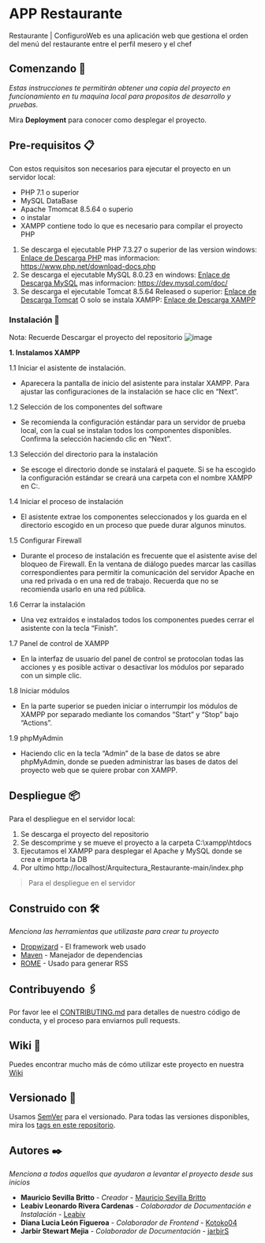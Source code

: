 # APP Restaurante

Restaurante | ConfiguroWeb es una aplicación web que gestiona el orden del menú del restaurante entre el perfil mesero y el chef

## Comenzando 🚀

_Estas instrucciones te permitirán obtener una copia del proyecto en funcionamiento en tu maquina local para propositos de desarrollo y pruebas._

Mira **Deployment** para conocer como desplegar el proyecto.


## Pre-requisitos 📋
Con estos requisitos son necesarios para ejecutar el proyecto en un servidor local:

* PHP 7.1 o superior
* MySQL DataBase
* Apache Tmomcat 8.5.64 o superio
* o instalar
* XAMPP contiene todo lo que es necesario para compilar el proyecto PHP

1. Se descarga el ejecutable PHP 7.3.27 o superior de las version windows:
   [Enlace de Descarga PHP](https://www.php.net/downloads.php) mas informacion: https://www.php.net/download-docs.php
2. Se descarga el ejecutable MySQL 8.0.23 en windows:
   [Enlace de Descarga MySQL](https://dev.mysql.com/downloads/installer/) mas informacion: https://dev.mysql.com/doc/
3. Se descarga el ejecutable Tomcat 8.5.64 Released o superior:
   [Enlace de Descarga Tomcat](https://tomcat.apache.org/download-10.cgi)
   O solo se instala XAMPP:
    [Enlace de Descarga XAMPP](https://www.apachefriends.org/es/download.html)


### Instalación 🔧
Nota: Recuerde Descargar el proyecto del repositorio
![image](https://user-images.githubusercontent.com/28444922/113646567-ada7c180-964e-11eb-9742-35b4060b9625.png)

**1. Instalamos XAMPP**

 1.1 Iniciar el asistente de instalación.
   * Aparecera la pantalla de inicio del asistente para instalar XAMPP. Para ajustar las   configuraciones de la instalación se hace clic en “Next”.
 	
 1.2 Selección de los componentes del software
   * Se recomienda la configuración estándar para un servidor de prueba local, con la cual se instalan todos los componentes disponibles. Confirma la selección     haciendo clic en “Next”.
   
 1.3 Selección del directorio para la instalación
   * Se escoge el directorio donde se instalará el paquete. Si se ha escogido la configuración estándar se creará una carpeta con el nombre XAMPP en C:\.
   
 1.4 Iniciar el proceso de instalación
   * El asistente extrae los componentes seleccionados y los guarda en el directorio escogido en un proceso que puede durar algunos minutos.
	
 1.5 Configurar Firewall
   * Durante el proceso de instalación es frecuente que el asistente avise del bloqueo de Firewall. En la ventana de diálogo puedes marcar las casillas correspondientes para permitir la comunicación del servidor Apache en una red privada o en una red de trabajo. Recuerda que no se recomienda usarlo en una red pública.
   
 1.6 Cerrar la instalación
   * Una vez extraídos e instalados todos los componentes puedes cerrar el asistente con la tecla “Finish”.
   
 1.7 Panel de control de XAMPP
   * En la interfaz de usuario del panel de control se protocolan todas las acciones y es posible activar o desactivar los módulos por separado con un simple clic.
 
 1.8 Iniciar módulos
   * En la parte superior se pueden iniciar o interrumpir los módulos de XAMPP por separado mediante los comandos “Start” y “Stop” bajo “Actions”.
 
 1.9 phpMyAdmin
   * Haciendo clic en la tecla “Admin” de la base de datos se abre phpMyAdmin, donde se pueden administrar las bases de datos del proyecto web que se quiere probar con XAMPP.  

## Despliegue 📦
Para el despliegue en el servidor local:
1. Se descarga el proyecto del repositorio
2. Se descomprime y se mueve el proyecto a la carpeta C:\xampp\htdocs 
3. Ejecutamos el XAMPP para desplegar el Apache y MySQL donde se crea e importa la DB
4. Por ultimo http://localhost/Arquitectura_Restaurante-main/index.php
> Para el despliegue en el servidor


## Construido con 🛠️

_Menciona las herramientas que utilizaste para crear tu proyecto_

* [Dropwizard](http://www.dropwizard.io/1.0.2/docs/) - El framework web usado
* [Maven](https://maven.apache.org/) - Manejador de dependencias
* [ROME](https://rometools.github.io/rome/) - Usado para generar RSS

## Contribuyendo 🖇️

Por favor lee el [CONTRIBUTING.md](https://gist.github.com/villanuevand/xxxxxx) para detalles de nuestro código de conducta, y el proceso para enviarnos pull requests.

## Wiki 📖

Puedes encontrar mucho más de cómo utilizar este proyecto en nuestra [Wiki](https://github.com/tu/proyecto/wiki)

## Versionado 📌

Usamos [SemVer](http://semver.org/) para el versionado. Para todas las versiones disponibles, mira los [tags en este repositorio](https://github.com/tu/proyecto/tags).

## Autores ✒️

_Menciona a todos aquellos que ayudaron a levantar el proyecto desde sus inicios_

* **Mauricio Sevilla Britto** - *Creador* - [Mauricio Sevilla Britto](https://github.com/configuroweb)
* **Leabiv Leonardo Rivera Cardenas** - *Colaborador de Documentación e Instalación* - [Leabiv](https://github.com/leabiv)
* **Diana Lucia León Figueroa** - *Colaborador de Frontend* - [Kotoko04](https://github.com/kotoko04)
* **Jarbir Stewart Mejia** - *Colaborador de Documentación* - [jarbirS](https://github.com/jarbirS)
